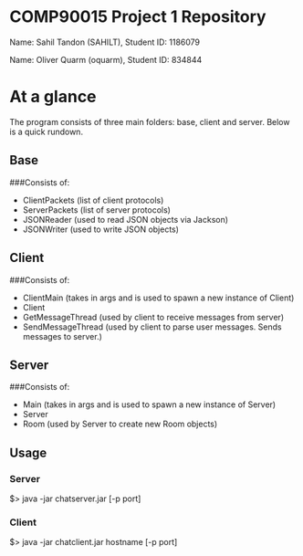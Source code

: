 # COMP90015 Project 1 Repository 

Name: Sahil Tandon (SAHILT), Student ID: 1186079

Name: Oliver Quarm (oquarm), Student ID: 834844

# At a glance
The program consists of three main folders: base, client and server. Below is a quick rundown.

## Base    
###Consists of:
- ClientPackets (list of client protocols)
- ServerPackets (list of server protocols)
- JSONReader (used to read JSON objects via Jackson)
- JSONWriter (used to write JSON objects)

## Client
###Consists of:
- ClientMain (takes in args and is used to spawn a new instance of Client)
- Client
- GetMessageThread (used by client to receive messages from server)
- SendMessageThread (used by client to parse user messages. Sends messages to server.)

## Server
###Consists of:
- Main (takes in args and is used to spawn a new instance of Server)
- Server
- Room (used by Server to create new Room objects)


## Usage
### Server
$> java -jar chatserver.jar [-p port]

### Client
$> java -jar chatclient.jar hostname [-p port]